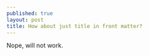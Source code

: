 ```yaml
---
published: true
layout: post
title: How about just title in front matter?
---
```

Nope, will not work.
